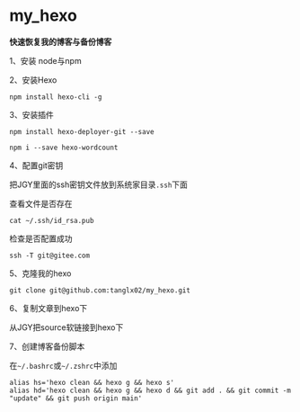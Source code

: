 # my_hexo

**快速恢复我的博客与备份博客**

1、安装 node与npm

2、安装Hexo

```
npm install hexo-cli -g
```

3、安装插件

```
npm install hexo-deployer-git --save

npm i --save hexo-wordcount
```

4、配置git密钥

把JGY里面的ssh密钥文件放到系统家目录`.ssh`下面

查看文件是否存在

```
cat ~/.ssh/id_rsa.pub
```

检查是否配置成功

`ssh -T git@gitee.com`

5、克隆我的hexo

```
git clone git@github.com:tanglx02/my_hexo.git
```

6、复制文章到hexo下

从JGY把source软链接到hexo下

7、创建博客备份脚本

在`~/.bashrc`或`~/.zshrc`中添加

```
alias hs='hexo clean && hexo g && hexo s'
alias hd='hexo clean && hexo g && hexo d && git add . && git commit -m "update" && git push origin main'
```

